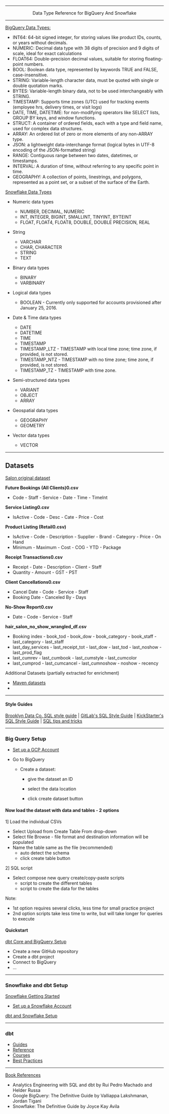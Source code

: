 ----------

<p align="center">
  Data Type Reference for BigQuery And Snowflake
</p>

----------

[BigQuery Data Types:](https://cloud.google.com/bigquery/docs/reference/standard-sql/data-types)

- INT64: 64-bit signed integer, for storing values like product IDs, counts, or years without decimals.
- NUMERIC: Decimal data type with 38 digits of precision and 9 digits of scale, ideal for exact calculations
- FLOAT64: Double-precision decimal values, suitable for storing floating-point numbers.
- BOOL: Boolean data type, represented by keywords TRUE and FALSE, case-insensitive.
- STRING: Variable-length character data, must be quoted with single or double quotation marks.
- BYTES: Variable-length binary data, not to be used interchangeably with STRING.
- TIMESTAMP: Supports time zones (UTC) used for tracking events (employee hrs, delivery times, or visit logs)
- DATE, TIME, DATETIME: for non-modifying operators like SELECT lists, GROUP BY keys, and window functions.
- STRUCT: A container of ordered fields, each with a type and field name, used for complex data structures.
- ARRAY: An ordered list of zero or more elements of any non-ARRAY type.
- JSON: a lightweight data-interchange format (logical bytes in UTF-8 encoding of the JSON-formatted string)
- RANGE: Contiguous range between two dates, datetimes, or timestamps.
- INTERVAL: A duration of time, without referring to any specific point in time.
- GEOGRAPHY: A collection of points, linestrings, and polygons, represented as a point set, or a subset of the surface of the Earth.

[Snowflake Data Types](https://docs.snowflake.com/en/sql-reference/intro-summary-data-types)

* Numeric data types
  - NUMBER, DECIMAL, NUMERIC
  - INT, INTEGER, BIGINT, SMALLINT, TINYINT, BYTEINT
  - FLOAT, FLOAT4, FLOAT8, DOUBLE, DOUBLE PRECISION, REAL 

* String 
  - VARCHAR
  - CHAR, CHARACTER
  - STRING
  - TEXT

* Binary data types
  - BINARY
  - VARBINARY

* Logical data types
  - BOOLEAN - Currently only supported for accounts provisioned after January 25, 2016.

* Date & Time data types
  - DATE
  - DATETIME
  - TIME
  - TIMESTAMP
  - TIMESTAMP_LTZ - TIMESTAMP with local time zone; time zone, if provided, is not stored.
  - TIMESTAMP_NTZ - TIMESTAMP with no time zone; time zone, if provided, is not stored.
  - TIMESTAMP_TZ - TIMESTAMP with time zone.

* Semi-structured data types
  - VARIANT
  - OBJECT
  - ARRAY

* Geospatial data types
  - GEOGRAPHY
  - GEOMETRY

* Vector data types
  - VECTOR

----------
Datasets
----------

[Salon original dataset](https://www.kaggle.com/datasets/frederickferguson/hair-salon-no-show-data-set?select=Receipt+Transactions0.csv)

**Future Bookings (All Clients)0.csv**
- Code  - Staff  - Service  - Date  - Time  - TimeInt

**Service Listing0.csv**
- IsActive  - Code  - Desc  - Cate  - Price  - Cost

**Product Listing (Retail0.csv)**
- IsActive  - Code     - Description  - Supplier  - Brand  - Category  - Price  - On Hand  
- Minimum   - Maximum  - Cost         - COG       - YTD    - Package

**Receipt Transactions0.csv**
- Receipt   - Date    - Description  - Client   - Staff
- Quantity  - Amount  - GST          - PST

**Client Cancellations0.csv**
- Cancel Date   - Code          - Service   - Staff
- Booking Date  - Canceled By   - Days

**No-Show Report0.csv**
- Date    - Code    - Service   - Staff

**hair_salon_no_show_wrangled_df.csv**
- Booking index  - book_tod  - book_dow - book_category   - book_staff - last_category - last_staff  
- last_day_services - last_receipt_tot  - last_dow        - last_tod   - last_noshow   - last_prod_flag
- last_cumrev       - last_cumbook      - last_cumstyle   - last_cumcolor   
- last_cumprod      - last_cumcancel    - last_cumnoshow  - noshow     - recency

Additional Datasets (partially extracted for enrichment)
- [Maven datasets](https://www.mavenanalytics.io/data-playground)
- 

----------
#### Style Guides
[Brooklyn Data Co. SQL style guide](https://github.com/brooklyn-data/co/blob/main/sql_style_guide.md) |
[GitLab's SQL Style Guide](https://handbook.gitlab.com/handbook/enterprise-data/platform/sql-style-guide/) |
[KickStarter's SQL Style Guide](https://gist.github.com/fredbenenson/7bb92718e19138c20591) |
[SQL tips and tricks](https://github.com/ben-n93/SQL-tips-and-tricks#readme)

----------
### Big Query Setup
- [Set up a GCP Account](https://console.cloud.google.com/getting-started?pli=1)
- Go to BigQuery 

    - Create a dataset: 

        - give the dataset an ID 

        - select the data location 

        - click create dataset button

#### Now load the dataset with data and tables - 2 options
 1] Load the individual CSVs 
   - Select Upload from Create Table From drop-down
   - Select file Browse - file format and destination information will be populated
   - Name the table same as the file (recommended) 
        - auto detect the schema 
        - click create table button

 2] SQL script
   - Select compose new query create/copy-paste scripts
	 - script to create the different tables
	 - script to create the data for the tables
   
 Note: 
- 1st option requires several clicks, less time for small practice project
- 2nd option scripts take less time to write, but will take longer for queries to execute

#### Quickstart 
[dbt Core and BigQuery Setup](https://docs.getdbt.com/guides/manual-install?step=1)

- Create a new GitHub repository 
- Create a dbt project
- Connect to BigQuery
- ...

----------
### Snowflake and dbt Setup
[Snowflake Getting Started](https://docs.snowflake.com/en/user-guide-getting-started)
- [Set up a Snowflake Account](https://signup.snowflake.com/)

[dbt and Snowflake Setup](https://docs.getdbt.com/docs/core/connect-data-platform/snowflake-setup)

----------
### dbt
- [Guides](https://docs.getdbt.com/guides)
- [Reference](https://docs.getdbt.com/reference/references-overview)
- [Courses](https://learn.getdbt.com/catalog)
- [Best Practices](https://docs.getdbt.com/best-practices)

----------
[Book References](https://jjpal.github.io/data_readings.html)
- Analytics Engineering with SQL and dbt by Rui Pedro Machado and Helder Russa
- Google BigQuery: The Definitive Guide by Valliappa Lakshmanan, Jordan Tigani
- Snowflake: The Definitive Guide by Joyce Kay Avila
